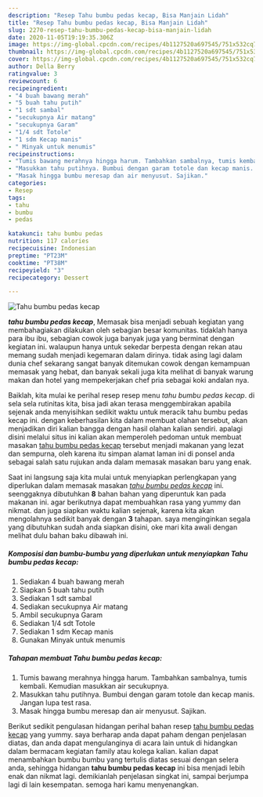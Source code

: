 ```yaml
---
description: "Resep Tahu bumbu pedas kecap, Bisa Manjain Lidah"
title: "Resep Tahu bumbu pedas kecap, Bisa Manjain Lidah"
slug: 2270-resep-tahu-bumbu-pedas-kecap-bisa-manjain-lidah
date: 2020-11-05T19:19:35.306Z
image: https://img-global.cpcdn.com/recipes/4b1127520a697545/751x532cq70/tahu-bumbu-pedas-kecap-foto-resep-utama.jpg
thumbnail: https://img-global.cpcdn.com/recipes/4b1127520a697545/751x532cq70/tahu-bumbu-pedas-kecap-foto-resep-utama.jpg
cover: https://img-global.cpcdn.com/recipes/4b1127520a697545/751x532cq70/tahu-bumbu-pedas-kecap-foto-resep-utama.jpg
author: Della Berry
ratingvalue: 3
reviewcount: 6
recipeingredient:
- "4 buah bawang merah"
- "5 buah tahu putih"
- "1 sdt sambal"
- "secukupnya Air matang"
- "secukupnya Garam"
- "1/4 sdt Totole"
- "1 sdm Kecap manis"
- " Minyak untuk menumis"
recipeinstructions:
- "Tumis bawang merahnya hingga harum. Tambahkan sambalnya, tumis kembali. Kemudian masukkan air secukupnya."
- "Masukkan tahu putihnya. Bumbui dengan garam totole dan kecap manis. Jangan lupa test rasa."
- "Masak hingga bumbu meresap dan air menyusut. Sajikan."
categories:
- Resep
tags:
- tahu
- bumbu
- pedas

katakunci: tahu bumbu pedas 
nutrition: 117 calories
recipecuisine: Indonesian
preptime: "PT23M"
cooktime: "PT38M"
recipeyield: "3"
recipecategory: Dessert

---
```



![Tahu bumbu pedas kecap](https://img-global.cpcdn.com/recipes/4b1127520a697545/751x532cq70/tahu-bumbu-pedas-kecap-foto-resep-utama.jpg)

<b><i>tahu bumbu pedas kecap</i></b>, Memasak bisa menjadi sebuah kegiatan yang membahagiakan dilakukan oleh sebagian besar komunitas. tidaklah hanya para ibu ibu, sebagian cowok juga banyak juga yang berminat dengan kegiatan ini. walaupun hanya untuk sekedar berpesta dengan rekan atau memang sudah menjadi kegemaran dalam dirinya. tidak asing lagi dalam dunia chef sekarang sangat banyak ditemukan cowok dengan kemampuan memasak yang hebat, dan banyak sekali juga kita melihat di banyak warung makan dan hotel yang mempekerjakan chef pria sebagai koki andalan nya.

Baiklah, kita mulai ke perihal resep resep menu <i>tahu bumbu pedas kecap</i>. di sela sela rutinitas kita, bisa jadi akan terasa menggembirakan apabila sejenak anda menyisihkan sedikit waktu untuk meracik tahu bumbu pedas kecap ini. dengan keberhasilan kita dalam membuat olahan tersebut, akan menjadikan diri kalian bangga dengan hasil olahan kalian sendiri. apalagi disini melalui situs ini kalian akan memperoleh pedoman untuk membuat masakan <u>tahu bumbu pedas kecap</u> tersebut menjadi makanan yang lezat dan sempurna, oleh karena itu simpan alamat laman ini di ponsel anda sebagai salah satu rujukan anda dalam memasak masakan baru yang enak.




Saat ini langsung saja kita mulai untuk menyiapkan perlengkapan yang diperlukan dalam memasak masakan <u><i>tahu bumbu pedas kecap</i></u> ini. seenggaknya dibutuhkan <b>8</b> bahan bahan yang diperuntuk kan pada makanan ini. agar berikutnya dapat membuahkan rasa yang yummy dan nikmat. dan juga siapkan waktu kalian sejenak, karena kita akan mengolahnya sedikit banyak dengan <b>3</b> tahapan. saya menginginkan segala yang dibutuhkan sudah anda siapkan disini, oke mari kita awali dengan melihat dulu bahan baku dibawah ini.

<!--inarticleads1-->

##### Komposisi dan bumbu-bumbu yang diperlukan untuk menyiapkan Tahu bumbu pedas kecap:

1. Sediakan 4 buah bawang merah
1. Siapkan 5 buah tahu putih
1. Sediakan 1 sdt sambal
1. Sediakan secukupnya Air matang
1. Ambil secukupnya Garam
1. Sediakan 1/4 sdt Totole
1. Sediakan 1 sdm Kecap manis
1. Gunakan  Minyak untuk menumis




<!--inarticleads2-->

##### Tahapan membuat Tahu bumbu pedas kecap:

1. Tumis bawang merahnya hingga harum. Tambahkan sambalnya, tumis kembali. Kemudian masukkan air secukupnya.
1. Masukkan tahu putihnya. Bumbui dengan garam totole dan kecap manis. Jangan lupa test rasa.
1. Masak hingga bumbu meresap dan air menyusut. Sajikan.




Berikut sedikit pengulasan hidangan perihal bahan resep <u>tahu bumbu pedas kecap</u> yang yummy. saya berharap anda dapat paham dengan penjelasan diatas, dan anda dapat mengulanginya di acara lain untuk di hidangkan dalam bermacam kegiatan family atau kolega kalian. kalian dapat menambahkan bumbu bumbu yang tertulis diatas sesuai dengan selera anda, sehingga hidangan <b>tahu bumbu pedas kecap</b> ini bisa menjadi lebih enak dan nikmat lagi. demikianlah penjelasan singkat ini, sampai berjumpa lagi di lain kesempatan. semoga hari kamu menyenangkan.
